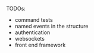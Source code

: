 TODOs:

-   command tests
-   named events in the structure
-   authentication
-   websockets
-   front end framework
